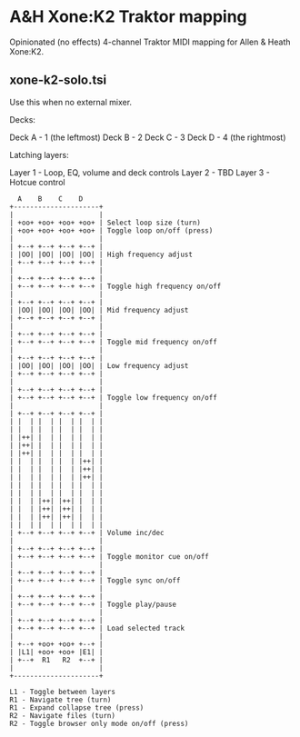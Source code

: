 # A&H Xone:K2 Traktor mapping

Opinionated (no effects) 4-channel Traktor MIDI mapping for Allen & Heath Xone:K2.

## xone-k2-solo.tsi

Use this when no external mixer.

Decks:

Deck A - 1 (the leftmost)
Deck B - 2
Deck C - 3
Deck D - 4 (the rightmost)

Latching layers:

Layer 1 - Loop, EQ, volume and deck controls
Layer 2 - TBD
Layer 3 - Hotcue control

```
  A    B    C    D
+---------------------+
|                     |
| +oo+ +oo+ +oo+ +oo+ | Select loop size (turn)
| +oo+ +oo+ +oo+ +oo+ | Toggle loop on/off (press)
|                     |
| +--+ +--+ +--+ +--+ |
| |OO| |OO| |OO| |OO| | High frequency adjust
| +--+ +--+ +--+ +--+ |
|                     |
| +--+ +--+ +--+ +--+ | 
| +--+ +--+ +--+ +--+ | Toggle high frequency on/off
|                     |
| +--+ +--+ +--+ +--+ |
| |OO| |OO| |OO| |OO| | Mid frequency adjust
| +--+ +--+ +--+ +--+ |
|                     |
| +--+ +--+ +--+ +--+ |
| +--+ +--+ +--+ +--+ | Toggle mid frequency on/off
|                     |
| +--+ +--+ +--+ +--+ |
| |OO| |OO| |OO| |OO| | Low frequency adjust
| +--+ +--+ +--+ +--+ |
|                     |
| +--+ +--+ +--+ +--+ | 
| +--+ +--+ +--+ +--+ | Toggle low frequency on/off
|                     |
| +--+ +--+ +--+ +--+ |
| |  | |  | |  | |  | |
| |  | |  | |  | |  | |
| |++| |  | |  | |  | |
| |++| |  | |  | |  | |
| |++| |  | |  | |  | |
| |  | |  | |  | |++| |
| |  | |  | |  | |++| |
| |  | |  | |  | |++| |
| |  | |  | |  | |  | |
| |  | |  | |  | |  | |
| |  | |++| |++| |  | |
| |  | |++| |++| |  | |
| |  | |++| |++| |  | |
| |  | |  | |  | |  | |
| +--+ +--+ +--+ +--+ | Volume inc/dec
|                     |
| +--+ +--+ +--+ +--+ |
| +--+ +--+ +--+ +--+ | Toggle monitor cue on/off
|                     |
| +--+ +--+ +--+ +--+ |
| +--+ +--+ +--+ +--+ | Toggle sync on/off
|                     |
| +--+ +--+ +--+ +--+ |
| +--+ +--+ +--+ +--+ | Toggle play/pause
|                     |
| +--+ +--+ +--+ +--+ |
| +--+ +--+ +--+ +--+ | Load selected track
|                     |
| +--+ +oo+ +oo+ +--+ |
| |L1| +oo+ +oo+ |E1| |
| +--+  R1   R2  +--+ |
|                     |
+---------------------+

L1 - Toggle between layers
R1 - Navigate tree (turn)
R1 - Expand collapse tree (press)
R2 - Navigate files (turn)
R2 - Toggle browser only mode on/off (press)
```

